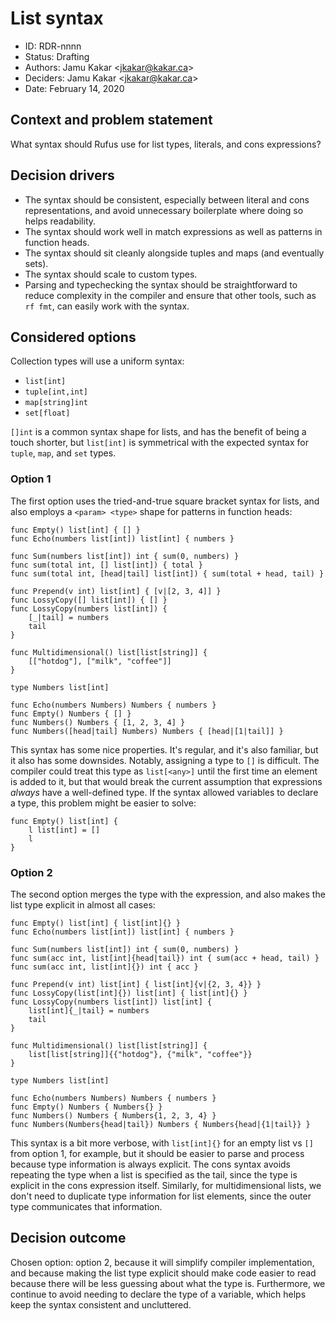 # List syntax

* ID: RDR-nnnn
* Status: Drafting
* Authors: Jamu Kakar <[jkakar@kakar.ca](mailto:jkakar@kakar.ca)>
* Deciders: Jamu Kakar <[jkakar@kakar.ca](mailto:jkakar@kakar.ca)>
* Date: February 14, 2020

## Context and problem statement

What syntax should Rufus use for list types, literals, and cons expressions?

## Decision drivers

* The syntax should be consistent, especially between literal and cons
  representations, and avoid unnecessary boilerplate where doing so helps
  readability.
* The syntax should work well in match expressions as well as patterns in
  function heads.
* The syntax should sit cleanly alongside tuples and maps (and eventually sets).
* The syntax should scale to custom types.
* Parsing and typechecking the syntax should be straightforward to reduce
  complexity in the compiler and ensure that other tools, such as `rf fmt`, can
  easily work with the syntax.

## Considered options

Collection types will use a uniform syntax:

- `list[int]`
- `tuple[int,int]`
- `map[string]int`
- `set[float]`

`[]int` is a common syntax shape for lists, and has the benefit of being a touch
shorter, but `list[int]` is symmetrical with the expected syntax for `tuple`,
`map`, and `set` types.

### Option 1

The first option uses the tried-and-true square bracket syntax for lists, and
also employs a `<param> <type>` shape for patterns in function heads:

```rufus
func Empty() list[int] { [] }
func Echo(numbers list[int]) list[int] { numbers }

func Sum(numbers list[int]) int { sum(0, numbers) }
func sum(total int, [] list[int]) { total }
func sum(total int, [head|tail] list[int]) { sum(total + head, tail) }

func Prepend(v int) list[int] { [v|[2, 3, 4]] }
func LossyCopy([] list[int]) { [] }
func LossyCopy(numbers list[int]) {
    [_|tail] = numbers
    tail
}

func Multidimensional() list[list[string]] {
    [["hotdog"], ["milk", "coffee"]]
}

type Numbers list[int]

func Echo(numbers Numbers) Numbers { numbers }
func Empty() Numbers { [] }
func Numbers() Numbers { [1, 2, 3, 4] }
func Numbers([head|tail] Numbers) Numbers { [head|[1|tail]] }
```

This syntax has some nice properties. It's regular, and it's also familiar, but
it also has some downsides. Notably, assigning a type to `[]` is difficult. The
compiler could treat this type as `list[<any>]` until the first time an element
is added to it, but that would break the current assumption that expressions
_always_ have a well-defined type. If the syntax allowed variables to declare a
type, this problem might be easier to solve:

```rufus
func Empty() list[int] {
    l list[int] = []
    l
}
```

### Option 2

The second option merges the type with the expression, and also makes the list
type explicit in almost all cases:

```rufus
func Empty() list[int] { list[int]{} }
func Echo(numbers list[int]) list[int] { numbers }

func Sum(numbers list[int]) int { sum(0, numbers) }
func sum(acc int, list[int]{head|tail}) int { sum(acc + head, tail) }
func sum(acc int, list[int]{}) int { acc }

func Prepend(v int) list[int] { list[int]{v|{2, 3, 4}} }
func LossyCopy(list[int]{}) list[int] { list[int]{} }
func LossyCopy(numbers list[int]) list[int] {
    list[int]{_|tail} = numbers
    tail
}

func Multidimensional() list[list[string]] {
    list[list[string]]{{"hotdog"}, {"milk", "coffee"}}
}

type Numbers list[int]

func Echo(numbers Numbers) Numbers { numbers }
func Empty() Numbers { Numbers{} }
func Numbers() Numbers { Numbers{1, 2, 3, 4} }
func Numbers(Numbers{head|tail}) Numbers { Numbers{head|{1|tail}} }
```

This syntax is a bit more verbose, with `list[int]{}` for an empty list vs `[]`
from option 1, for example, but it should be easier to parse and process because
type information is always explicit. The cons syntax avoids repeating the type
when a list is specified as the tail, since the type is explicit in the cons
expression itself. Similarly, for multidimensional lists, we don't need to
duplicate type information for list elements, since the outer type communicates
that information.

## Decision outcome

Chosen option: option 2, because it will simplify compiler implementation, and
because making the list type explicit should make code easier to read because
there will be less guessing about what the type is. Furthermore, we continue to
avoid needing to declare the type of a variable, which helps keep the syntax
consistent and uncluttered.
